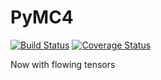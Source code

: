 # PyMC4

[![Build Status](https://travis-ci.org/pymc-devs/pymc4.svg?branch=master)](https://travis-ci.org/pymc-devs/pymc4) [![Coverage Status](https://coveralls.io/repos/github/pymc-devs/pymc4/badge.svg?branch=master)](https://coveralls.io/github/pymc-devs/pymc4?branch=master)

Now with flowing tensors

